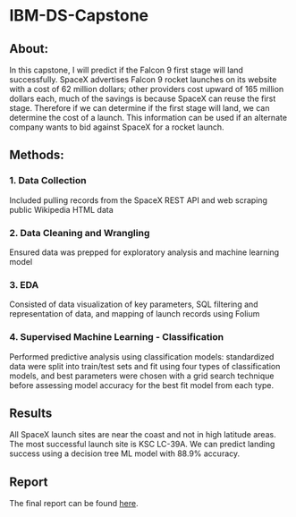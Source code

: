 # IBM-DS-Capstone

## About:
In this capstone, I will predict if the Falcon 9 first stage will land successfully. SpaceX advertises Falcon 9 rocket launches on its website with a cost of 62 million dollars; other providers cost upward of 165 million dollars each, much of the savings is because SpaceX can reuse the first stage. Therefore if we can determine if the first stage will land, we can determine the cost of a launch. This information can be used if an alternate company wants to bid against SpaceX for a rocket launch.

## Methods:
### 1. Data Collection 
Included pulling records from the SpaceX REST API and web scraping public Wikipedia HTML data
### 2. Data Cleaning and Wrangling
Ensured data was prepped for exploratory analysis and machine learning model
### 3. EDA
Consisted of data visualization of key parameters, SQL filtering and representation of data, and mapping of launch records using Folium
### 4. Supervised Machine Learning - Classification
Performed predictive analysis using classification models: standardized data were split into train/test sets and fit using four types of
classification models, and best parameters were chosen with a grid search technique before assessing model accuracy for the best fit model from each
type.

## Results
All SpaceX launch sites are near the coast and not in high latitude areas.
The most successful launch site is KSC LC-39A.
We can predict landing success using a decision tree ML model with 88.9% accuracy.

## Report
The final report can be found
[here](report/ds-capstone-Yejun_Tu.pdf).

</div>





